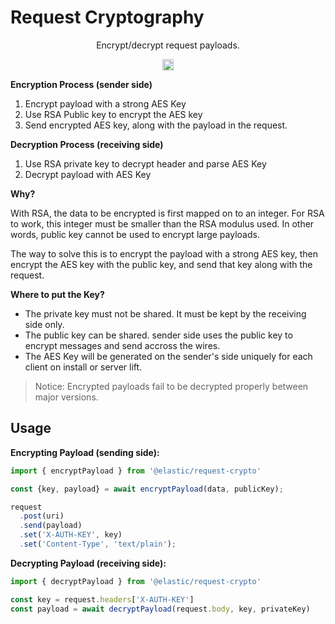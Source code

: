 # Request Cryptography

<p align="center">
  Encrypt/decrypt request payloads.
</p>

<p align="center">
  <a href="https://badge.fury.io/js/%40elastic%2Frequest-crypto"><img src="https://badge.fury.io/js/%40elastic%2Frequest-crypto.svg" alt="npm version" height="18"></a>
</p>


**Encryption Process (sender side)**

1. Encrypt payload with a strong AES Key
2. Use RSA Public key to encrypt the AES key
3. Send encrypted AES key, along with the payload in the request.

**Decryption Process (receiving side)**

1. Use RSA private key to decrypt header and parse AES Key
2. Decrypt payload with AES Key

**Why?**

With RSA, the data to be encrypted is first mapped on to an integer. For
RSA to work, this integer must be smaller than the RSA modulus used. In other words,
public key cannot be used to encrypt large payloads.

The way to solve this is to encrypt the payload with a strong AES key, then encrypt the
AES key with the public key, and send that key along with the request.


**Where to put the Key?**
- The private key must not be shared. It must be kept by the receiving side only.
- The public key can be shared. sender side uses the public key to encrypt messages and
send accross the wires.
- The AES Key will be generated on the sender's side uniquely for each client on install
or server lift.


> Notice: Encrypted payloads fail to be decrypted properly between major versions.



## Usage

**Encrypting Payload (sending side):**

```js
import { encryptPayload } from '@elastic/request-crypto'

const {key, payload} = await encryptPayload(data, publicKey);

request
  .post(uri)
  .send(payload)
  .set('X-AUTH-KEY', key)
  .set('Content-Type', 'text/plain');
```

**Decrypting Payload (receiving side):**

```js
import { decryptPayload } from '@elastic/request-crypto'

const key = request.headers['X-AUTH-KEY']
const payload = await decryptPayload(request.body, key, privateKey)
```

